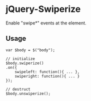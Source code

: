 
# jQuery-Swiperize

Enable "swipe*" events at the element.

## Usage

	var $body = $("body");

	// initialize
	$body.swiperize()
	.on({
		swipeleft: function(){ ... },
		swiperight: function(){ ... }
	});

	// destruct
	$body.unswiperize();
	
